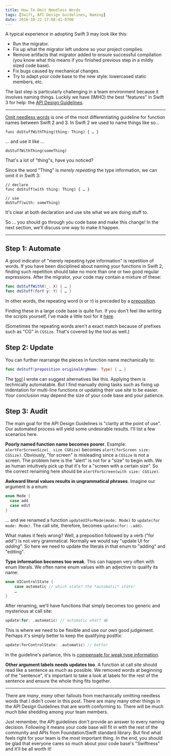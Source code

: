 ```yaml
---
title: How To Omit Needless Words
tags: [Swift, API Design Guidelines, Naming]
date: 2016-10-22 17:08:41-0700
---
```


A typical experience in adopting Swift 3 may look like this:

* Run the migrator.
* Fix up what the migrator left undone so your project complies.
* Remove artifacts that migrator added to ensure successful compilation (you
  know what this means if you finished previous step in a mildly sized code
  base).
* Fix bugs caused by mechanical changes.
* Try to adapt your code base to the new style: lowercased static members, etc.

The last step is particularly challenging in a team environment because it
involves naming things. Luckily we have (IMHO) the best "features" in Swift
3 for help: the [API Design Guidelines][Guidelines].

***

[Omit needless words][Omit needless words] is one of the most differentiating
guideline for function names between Swift 2 and 3. In Swift 2 we used to name
things like so…

```
func doStuffWithThing(thing: Thing) { … }
```

… and use it like …

```
doStuffWithThing(someThing)
```

That's a lot of "thing"s, have you noticed?

Since the word "Thing" is *merely repeating* the type information, we can omit
it in Swift 3:

```
// declare
func doStuff(with thing: Thing) { … }

// use
doStuff(with: someThing)
```

It's clear at both declaration and use site what we are doing stuff to.

So … you should go through you code base and make this change! In the next
section, we'll discuss one way to make it happen.

[Guidelines]: https://swift.org/documentation/api-design-guidelines/
[Omit needless words]: https://swift.org/documentation/api-design-guidelines/#omit-needless-words

***

## Step 1: Automate ##

A good indicator of "merely repeating type information" is repetition of words.
If you have been disciplined about naming your functions in Swift 2, finding
such repetition should take no more than one or two good regular expressions.
After the migrator, your code may contain a mixture of these:

```swift
func doStuffWithX(_: X) { … }
func doStuff(forY y: Y) { … }
```

In other words, the repeating word (`X` or `Y`) is preceded by a
[preposition][prepositions].

Finding these in a large code base is quite fun. If you don't feel like writing
the scripts yourself, I've made a little tool for it [here][needless].

(Sometimes the repeating words aren't a exact match because of prefixes such as
"CG" in `CGSize`. That's covered by the tool as well.)


[prepositions]: https://www.englishclub.com/grammar/prepositions-list.htm
[needless]: https://github.com/dduan/needless

## Step 2: Update ##

You can further rearrange the pieces in function name mechanically to:

```swift
func doStuff(preposition originalArgName: Type) { … }
```

The [tool][needless] I wrote can suggest alternatives like this. Applying them
is technically automatable. But I find manually doing tasks such as fixing up
indentation for multi-line functions or updating their use site to be easier.
Your conclusion may depend the size of your code base and your patience.

## Step 3: Audit ##

The main goal for the API Design Guidelines is "clarity at the point of use".
Our automated process will yield some undesirable results. I'll list a few
scenarios here.

__Poorly named function name becomes poorer__. Example:
`alertForScreenSize(_ size CGRize)` becomes `alert(forScreen size: CGSize)`.
Obviously, "for screen" is misleading since a `CGSize` is not a screen. The
problem here is the "alert" is not for a "size" to begin with. We as human
intuitively pick up that it's for a "screen with a certain size". So the correct
renaming here should be `alertForScreen(with size: CGSize)`.

__Awkward literal values results in ungrammatical phrases__. Imagine our
argument is a enum:

```swift
enum Mode {
  case add
  case edit
}
```

… and we renamed a function `updateUIForMode(mode: Mode)` to
`update(for mode: Mode)`. The call site, therefore, becomes
`update(for: .add)`.

What makes it feels wrong? Well, a preposition followed by a verb ("for add")
is not very grammatical. Normally we would say "update UI for *adding*". So here
we need to update the literals in that enum to "adding" and "editing".

__Type information becomes too weak__. This can happen very often with enum
literals. We often name enum values with an adjective to qualify its name:

```swift
enum UIControlState {
    case automatic // which state? the *automatic* state!
    …
}
```
After renaming, we'll have functions that simply becomes too generic and
mysterious at call site:

```swift
update(for: .automatic) // automatic what? 😂
```

This is where we need to be flexible and use our own good judgement. Perhaps
it's simply better to keep the qualifying postfix:

```swift
update(forControlState: .automatic) // better
```

In the guideline's parlance, this is [compensate for weak type
information][weak type information].

[weak type information]: https://swift.org/documentation/api-design-guidelines/#weak-type-information

__Other argument labels needs updates too__. A function at call site should read
like a sentence as much as possible. We removed words at beginning of the
"sentence", it's important to take a look at labels for the rest of the sentence
and ensure the whole thing fits together.

***

There are *many*, *many* other fallouts from mechanically omitting needless
words that I didn't cover in this post. There are many many other things in the
API Design Guidelines that are worth conforming to. There will be much much bike
shedding among your team members.

Just remember, the API guidelines don't provide an answer to every naming
decision. Following it means your code base will fit in with the rest of the
community and APIs from Foundation/Swift standard library. But find what feels
right for your team is the most important thing. In the end, you should be glad
that everyone cares so much about your code base's "Swiftness" and it'll be all
worth it!
